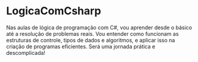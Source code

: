 # LogicaComCsharp
Nas aulas de lógica de programação com C#, vou aprender desde o básico até a resolução de problemas reais. Vou entender como funcionam as estruturas de controle, tipos de dados e algoritmos, e aplicar isso na criação de programas eficientes. Será uma jornada prática e descomplicada!
